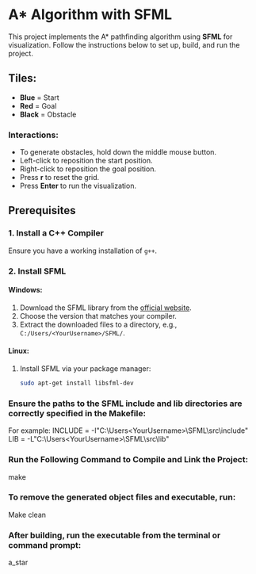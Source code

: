 # A* Algorithm with SFML

This project implements the A* pathfinding algorithm using **SFML** for visualization. Follow the instructions below to set up, build, and run the project.

## Tiles:
- **Blue** = Start
- **Red** = Goal
- **Black** = Obstacle

### Interactions:
- To generate obstacles, hold down the middle mouse button.
- Left-click to reposition the start position.
- Right-click to reposition the goal position.
- Press **r** to reset the grid.
- Press **Enter** to run the visualization.

## Prerequisites

### 1. Install a C++ Compiler
Ensure you have a working installation of `g++`.

### 2. Install SFML
#### Windows:
1. Download the SFML library from the [official website](https://www.sfml-dev.org/download/sfml/3.0.0/).
2. Choose the version that matches your compiler.
3. Extract the downloaded files to a directory, e.g., `C:/Users/<YourUsername>/SFML/`.

#### Linux:
1. Install SFML via your package manager:
   ```bash
   sudo apt-get install libsfml-dev

### Ensure the paths to the SFML include and lib directories are correctly specified in the Makefile:
For example:
    INCLUDE = -I"C:\Users\<YourUsername>\SFML\src\include"
    LIB = -L"C:\Users\<YourUsername>\SFML\src\lib" 

### Run the Following Command to Compile and Link the Project:
make

### To remove the generated object files and executable, run:
Make clean

### After building, run the executable from the terminal or command prompt:
a_star
